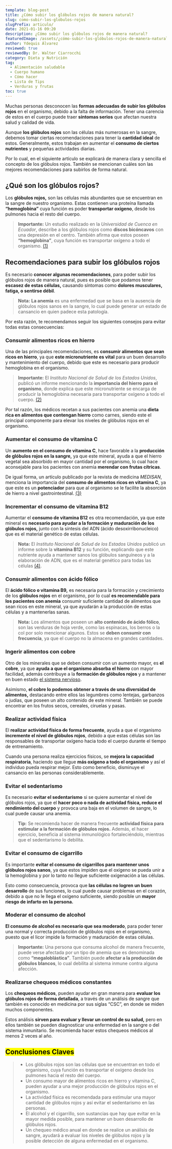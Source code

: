 ```yaml
---
template: blog-post
title: ¿Cómo subir los glóbulos rojos de manera natural?
slug: como-subir-los-globulos-rojos
slugPrefix: articulo/
date: 2021-01-16 09:20
description: ¿Cómo subir los glóbulos rojos de manera natural?
featuredImage: /assets/¿cómo-subir-los-glóbulos-rojos-de-manera-natural_.jpg
author: Ydequis Álvarez
reviewed: true
reviewedBy: Dr. Walter Ciarrocchi
category: Dieta y Nutrición
tag:
  - Alimentación saludable
  - Cuerpo humano
  - Cómo hacer
  - Lista de Tips
  - Verduras y frutas
toc: true
---
```

<!--StartFragment-->

Muchas personas desconocen las **formas adecuadas de subir los glóbulos rojos** en el organismo, debido a la falta de información. Tener una carencia de estos en el cuerpo puede traer **síntomas serios** que afectan nuestra salud y calidad de vida.

Aunque **los glóbulos rojos** son las células más numerosas en la sangre, debemos tomar ciertas recomendaciones para tener la **cantidad ideal** de estos. Generalmente, estos trabajan en aumentar el **consumo de ciertos nutrientes** y pequeñas actividades diarias.

Por lo cual, en el siguiente artículo se explicará de manera clara y sencilla el concepto de los glóbulos rojos. También se mencionan cuáles son las mejores recomendaciones para subirlos de forma natural.

## ¿Qué son los glóbulos rojos?

Los **glóbulos rojos,** son las células más abundantes que se encuentran en la sangre de nuestro organismo. Estas contienen una proteína llamada **“hemoglobina”** cuya función es poder **transportar oxígeno**, desde los pulmones hacia el resto del cuerpo.

> **Importante:** Un estudio realizado en la *Universidad de Cuenca en Ecuador*, describe a los glóbulos rojos como **discos bicóncavos** con una depresión en el centro. También afirma que estos poseen **“hemoglobina”**, cuya función es transportar oxígeno a todo el organismo. [(1)](http://repositorio.cedia.org.ec/bitstream/123456789/704/1/Tejidos%20de%20celula%20sanguinea.pdf)

## Recomendaciones para subir los glóbulos rojos

Es necesario **conocer algunas recomendaciones**, para poder subir los glóbulos rojos de manera natural, pues es posible que podamos tener **escasez de estas células,** causando síntomas como **dolores musculares, fatiga, o sentirse débil**.

> **Nota:** **La anemia** es una enfermedad que se basa en la ausencia de glóbulos rojos sanos en la sangre, lo cual puede generar un estado de cansancio en quien padece esta patología.

Por esta razón, te recomendamos seguir los siguientes consejos para evitar todas estas consecuencias:

### Consumir alimentos ricos en hierro

Una de las principales recomendaciones, es **consumir alimentos que sean ricos en hierro**, ya que **este micronutriente es vital** para un buen desarrollo y mantenimiento del cuerpo, debido que este es necesario para producir hemoglobina en el organismo.

> **Importante:** El *Instituto Nacional de Salud de los Estados Unidos*, publicó un informe mencionando la **importancia del hierro para el organismo**, donde explica que este micronutriente se encarga de producir la hemoglobina necesaria para transportar oxígeno a todo el cuerpo. [(2)](https://ods.od.nih.gov/pdf/factsheets/Iron-DatosEnEspanol.pdf)

Por tal razón, los médicos recetan a sus pacientes con anemia una **dieta rica en alimentos que contengan hierro** como carnes, siendo este el principal componente para elevar los niveles de glóbulos rojos en el organismo.

### Aumentar el consumo de vitamina C

Un **aumento en el consumo de vitamina C**, hace favorable a la **producción de glóbulos rojos en la sangre,** ya que este mineral, ayuda a que el hierro vegetal sea absorbido en mayor cantidad por el organismo, lo cual hace aconsejable para los pacientes con anemia **merendar con frutas cítricas**.

De igual forma, un artículo publicado por la revista de medicina *MEDISAN*, menciona la importancia del **consumo de alimentos ricos en vitamina C**, ya que este es un **potenciador** para que al organismo se le facilite la absorción de hierro a nivel gastrointestinal. [(3)](http://scielo.sld.cu/scielo.php?script=sci_arttext&pid=S1029-30192009000600014)

### Incrementar el consumo de vitamina B12

Aumentar el **consumo de vitamina B12** es otra recomendación, ya que este mineral es **necesario para ayudar a la formación y maduración de los glóbulos rojos,** junto con la síntesis del ADN (ácido desoxirribonucleico) que es el material genético de estas células.

> **Nota:** El *Instituto Nacional de Salud de los Estados Unidos* publicó un informe sobre la **vitamina B12** y su función, explicando que este nutriente ayuda a mantener sanos los glóbulos sanguíneos y a la elaboración de ADN, que es el material genético para todas las células [(4)](https://ods.od.nih.gov/pdf/factsheets/VitaminB12-DatosEnEspanol.pdf).

### Consumir alimentos con ácido fólico

El **ácido fólico o vitamina B9,** es necesaria para la formación y crecimiento de los **glóbulos rojos** en el organismo, por lo cual **es recomendable para los pacientes con anemia** consumir suficiente cantidad de alimentos que sean ricos en este mineral, ya que ayudarán a la producción de estas células y a mantenerlas sanas.

> **Nota:** Los alimentos que poseen un **alto contenido de ácido fólico**, son las verduras de hoja verde, como las espinacas, los berros o la col por solo mencionar algunos. Estos se **deben consumir con frecuencia**, ya que el cuerpo no la almacena en grandes cantidades.

### Ingerir alimentos con cobre

Otro de los minerales que se deben consumir con un aumento mayor, es **el cobre**, ya que **ayuda a que el organismo absorba el hierro** con mayor facilidad, además contribuye a la **formación de glóbulos rojos** y a mantener en buen estado [el sistema nervioso](https://tuinfosalud.com/articulos/partes-del-sistema-nervioso-central).

Asimismo, **el cobre lo podemos obtener a través de una diversidad de alimentos,** destacando entre ellos las legumbres como lentejas, garbanzos o judías, que poseen un alto contenido de este mineral. También se puede encontrar en los frutos secos, cereales, ciruelas y pasas.

### Realizar actividad física

El **realizar actividad física de forma frecuente**, ayuda a que el organismo **incremente el nivel de glóbulos rojos**, debido a que estas células son las responsables de transportar oxígeno hacia todo el cuerpo durante el tiempo de entrenamiento.

Cuando una persona realiza ejercicios físicos, se **mejora la capacidad respiratoria**, haciendo que llegue **más oxígeno a todo el organismo** y así el individuo pueda respirar mejor. Esto como beneficio, disminuye el cansancio en las personas considerablemente.

### Evitar el sedentarismo

Es necesario **evitar el sedentarismo** si se quiere aumentar el nivel de glóbulos rojos, ya que el **hacer poco o nada de actividad física, reduce el rendimiento del cuerpo** y provoca una baja en el volumen de sangre, lo cual puede causar una anemia.

> **Tip:** Se recomienda hacer de manera frecuente **actividad física para estimular a la formación de glóbulos rojos.** Además, el hacer ejercicio, beneficia al sistema inmunológico fortaleciéndolo, mientras que el sedentarismo lo debilita.

### Evitar el consumo de cigarrillo

Es importante **evitar el consumo de cigarrillos para mantener unos glóbulos rojos sanos**, ya que estos impiden que el oxígeno se pueda unir a la hemoglobina y por lo tanto no llegue suficiente oxigenación a las células.

Esto como consecuencia, provoca que **las células no logren un buen desarrollo** de sus funciones, lo cual puede causar problemas en el corazón, debido a que no le llega el oxígeno suficiente, siendo posible un **mayor riesgo de infarto en la persona.**

### Moderar el consumo de alcohol

**El consumo de alcohol es necesario que sea moderado**, para poder tener una normal y correcta producción de glóbulos rojos en el organismo, puesto que el licor impide la formación y maduración de estas células.

> **Importante:** Una persona que consuma alcohol de manera frecuente, puede verse afectada por un tipo de anemia que es denominada como **“megaloblástica”**. También puede **afectar a la producción de glóbulos blancos**, lo cual debilita al sistema inmune contra alguna afección.

### Realizarse chequeos médicos constantes

Los **chequeos médicos**, pueden ayudar en gran manera para **evaluar los glóbulos rojos de forma detallada**, a través de un análisis de sangre que también es conocido en medicina por sus siglas “CSC”, en donde se miden muchos componentes.

Estos análisis **sirven para evaluar y llevar un control de su salud,** pero en ellos también se pueden diagnosticar una enfermedad en la sangre o del sistema inmunitario. Se recomienda hacer estos chequeos médicos al menos 2 veces al año.

## <mark>Conclusiones Claves</mark>

> * Los glóbulos rojos son las células que se encuentran en todo el organismo, cuya función es transportar el oxígeno desde los pulmones hacia el resto del cuerpo.
> * Un consumo mayor de alimentos ricos en hierro y vitamina C, pueden ayudar a una mejor producción de glóbulos rojos en el organismo.
> * La actividad física es recomendada para estimular una mayor cantidad de glóbulos rojos y así evitar el sedentarismo en las personas.
> * El alcohol y el cigarrillo, son sustancias que hay que evitar en la mayor medida posible, para mantener un buen desarrollo de glóbulos rojos.
> * Un chequeo médico anual en donde se realice un análisis de sangre, ayudará a evaluar los niveles de glóbulos rojos y la posible detección de alguna enfermedad en el organismo.

<!--EndFragment-->